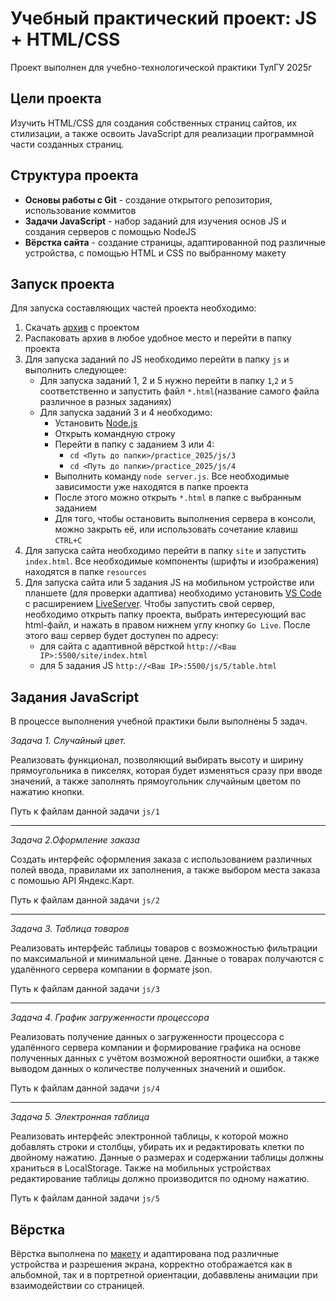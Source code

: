 # Учебный практический проект: JS + HTML/CSS
Проект выполнен для учебно-технологической практики ТулГУ 2025г
## Цели проекта
Изучить HTML/CSS для создания собственных страниц сайтов, их стилизации, а также освоить JavaScript для реализации программной части созданных страниц.
## Структура проекта
- **Основы работы с Git** - создание открытого репозитория, использование коммитов
- **Задачи JavaScript** - набор заданий для изучения основ JS и создания серверов с помощью NodeJS
- **Вёрстка сайта** - создание страницы, адаптированной под различные устройства, с помощью HTML и CSS по выбранному макету
## Запуск проекта
Для запуска составляющих частей проекта необходимо:
1. Скачать [архив](https://github.com/4l33x/practice_2025/archive/refs/heads/main.zip) с проектом
2. Распаковать архив в любое удобное место и перейти в папку проекта
3. Для запуска заданий по JS необходимо перейти в папку `js` и выполнить следующее:
   - Для запуска заданий 1, 2 и 5 нужно перейти в папку `1`,`2` и `5` соответственно и запустить файл `*.html`(название самого файла различное в разных заданиях)
   - Для запуска заданий 3 и 4 необходимо:
     - Установить [Node.js](https://nodejs.org/en)
     - Открыть командную строку
     - Перейти в папку с заданием 3 или 4:
       - `cd <Путь до папки>/practice_2025/js/3`
       - `cd <Путь до папки>/practice_2025/js/4`
     - Выполнить команду `node server.js`. Все необходимые зависимости уже находятся в папке проекта
     - После этого можно открыть `*.html` в папке с выбранным заданием
     - Для того, чтобы остановить выполнения сервера в консоли, можно закрыть её, или использовать сочетание клавиш `CTRL+C`
4. Для запуска сайта необходимо перейти в папку `site` и запустить `index.html`. Все необходимые компоненты (шрифты и изображения) находятся в папке `resources`
5. Для запуска сайта или 5 задания JS на мобильном устройстве или планшете (для проверки адаптива) необходимо установить [VS Code](https://code.visualstudio.com/) с расширением [LiveServer](https://marketplace.visualstudio.com/items?itemName=ritwickdey.LiveServer). Чтобы запустить свой сервер, необходимо открыть папку проекта, выбрать интересующий вас html-файл, и нажать в правом нижнем углу кнопку `Go Live`. После этого ваш сервер будет доступен по адресу:
   - для сайта с адаптивной вёрсткой `http://<Ваш IP>:5500/site/index.html`
   - для 5 задания JS `http://<Ваш IP>:5500/js/5/table.html`
## Задания JavaScript
В процессе выполнения учебной практики были выполнены 5 задач.<br>

*Задача 1. Случайный цвет.*<br>

Реализовать функционал, позволяющий выбирать высоту и ширину прямоугольника в пикселях, которая будет изменяться сразу при вводе значений, а также заполнять прямоугольник случайным цветом по нажатию кнопки.<br>

Путь к файлам данной задачи `js/1`<br>

***

*Задача 2.Оформление заказа*<br>

Создать интерфейс оформления заказа с использованием различных полей ввода, правилами их заполнения, а также выбором места заказа с помошью API Яндекс.Карт.<br>

Путь к файлам данной задачи `js/2`<br>

***

*Задача 3. Таблица товаров*<br>

Реализовать интерфейс таблицы товаров с возможностью фильтрации по максимальной и минимальной цене. Данные о товарах получаются с удалённого сервера компании в формате json.<br>

Путь к файлам данной задачи `js/3`<br>

***

*Задача 4. График загруженности процессора*<br>

Реализовать получение данных о загруженности процессора с удалённого сервера компании и формирование графика на основе полученных данных с учётом возможной вероятности ошибки, а также выводом данных о количестве полученных значений и ошибок.<br>

Путь к файлам данной задачи `js/4`<br>

***

*Задача 5. Электронная таблица*<br>

Реализовать интерфейс электронной таблицы, к которой можно добавлять строки и столбцы, убирать их и редактировать клетки по двойному нажатию. Данные о размерах и содержании таблицы должны храниться в LocalStorage. Также на мобильных устройствах редактирование таблицы должно производится по одному нажатию.<br>

Путь к файлам данной задачи `js/5`<br>

## Вёрстка

Вёрстка выполнена по [макету](https://freebiesbug.com/psd-freebies/minimo-minimal-blog-template/) и адаптирована под различные устройства и разрешения экрана, корректно отображается как в альбомной, так и в портретной ориентации, добаввлены анимации при взаимодействии со страницей.
